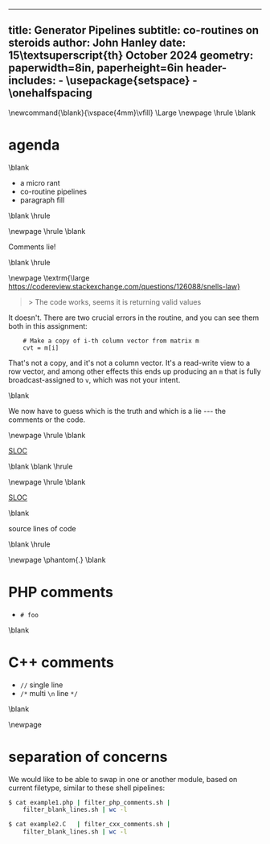 
---
title: Generator Pipelines
subtitle: co-routines on steroids
author: John Hanley
date: 15\textsuperscript{th} October 2024
geometry: paperwidth=8in, paperheight=6in
header-includes:
    - \usepackage{setspace}
    - \onehalfspacing
---
[//]: # ( Copyright 2024 John Hanley. MIT Licensed. )

\newcommand{\blank}{\vspace{4mm}\vfill}
\Large
\newpage
\hrule
\blank

# agenda

\blank

- a micro rant
- co-routine pipelines
- paragraph fill

\blank
\hrule

\newpage
\hrule
\blank

Comments lie!

\blank
\hrule

\newpage
\textrm{\large https://codereview.stackexchange.com/questions/126088/snells-law}

> \> The code works, seems it is returning valid values

It doesn't. There are two crucial errors in the routine, and you can
see them both in this assignment:

```
    # Make a copy of i-th column vector from matrix m
    cvt = m[i]
```

That's not a copy, and it's not a column vector.
It's a read-write view to a row vector, and among other effects this ends up
producing an `m` that is fully broadcast-assigned to `v`,
which was not your intent.

\blank

We now have to guess which is the truth and which is a lie --- the comments or the code.

\newpage
\hrule
\blank

[SLOC](https://en.wikipedia.org/wiki/Source_lines_of_code)

\blank
\blank
\hrule

\newpage
\hrule
\blank

[SLOC](https://en.wikipedia.org/wiki/Source_lines_of_code)

\blank

source lines of code

\blank
\hrule

\newpage
\phantom{.}
\blank

# PHP comments

- `# foo`

\blank

# C++ comments

- `//` single line
- `/*` multi `\n` line `*/`

\blank

\newpage
# separation of concerns

We would like to be able to swap in one or another module,
based on current filetype, similar to these shell pipelines:

```bash
$ cat example1.php | filter_php_comments.sh |
    filter_blank_lines.sh | wc -l

$ cat example2.C   | filter_cxx_comments.sh |
    filter_blank_lines.sh | wc -l
```
